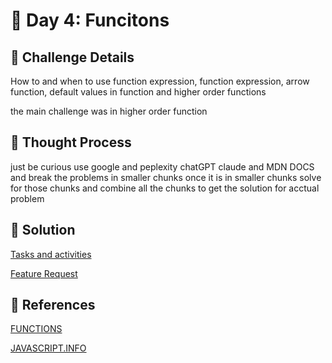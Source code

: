 # 🌟 Day 4: Funcitons

## 📜 Challenge Details

How to and when to use function expression, function expression, arrow function, default values in function and higher order functions 

the main challenge was in higher order function 

## 📝 Thought Process

just be curious use google and peplexity chatGPT claude and MDN DOCS and break the problems in smaller chunks once it is in smaller chunks solve for those chunks and combine all the chunks to get the solution for acctual problem

## 🔎 Solution

[Tasks and activities](https://github.com/SURENDRA-BABU-VUNNAM/JavaScript-30-Day-challenge/tree/main/Day_5_functions/01_tasks_and_activities)

[Feature Request](https://github.com/SURENDRA-BABU-VUNNAM/JavaScript-30-Day-challenge/tree/main/Day_5_functions/02_feature_request)

## 🔗 References

[FUNCTIONS](https://www.perplexity.ai/search/explain-me-about-functions-in-N7nmGfRPQ9iDcQP0TjCzKA)

[JAVASCRIPT.INFO](https://javascript.info/)